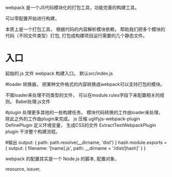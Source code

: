 webpack 是一个JS代码模块化的打包工具，功能完善的构建工具。

可以零配置开始进行构建，

本质上是一个打包工具， 根据代码的内容解析模块依赖， 帮助我们把多个模块的代码（不同文件类型）打包,
打包成构建项目运行需要的几个静态文件。

# 入口
起始的.js 文件 webpack 构建入口。
默认src/index.js

#loader 
  转换器， 把某种文件格式的内容转换成webpack可以支持打包的模块。

  不贩loader来处理不同类型的文件， 可以在module.rules字段下来配置相关的规则。 
  Babel处理.js文件

#plugin
  处理更多其他的一些构建任务。 模块代码转换的工作由loader来处理， 除此之外的工作由plugin来完成。
  js 压缩  uglifyjs-webpack-plugin DefinePlugin 定义环境变量， 生成CSS的文件 ExtractTextWebpackPlugin 
  plugin 干涉整个构建流程。 

#输出
  output: {
    path: path.resolve(__dirname, 'dist')
  }
  hash
  module.exports = {
    output: {
      filename: '[name].js',
      path: __dirname + '/dist/[hash]'
    }
  }

  webpack 的配置其实是一个 Node.js 的脚本, 配置对象， 

  resource,  issuer, 